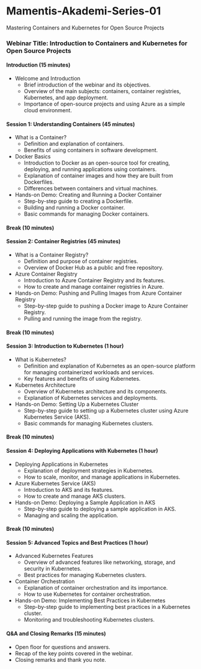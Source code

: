 # Mamentis-Akademi-Series-01
Mastering Containers and Kubernetes for Open Source Projects

### Webinar Title: Introduction to Containers and Kubernetes for Open Source Projects

#### Introduction (15 minutes)
- Welcome and Introduction
  - Brief introduction of the webinar and its objectives.
  - Overview of the main subjects: containers, container registries, Kubernetes, and app deployment.
  - Importance of open-source projects and using Azure as a simple cloud environment.

#### Session 1: Understanding Containers (45 minutes)
- What is a Container?
  - Definition and explanation of containers.
  - Benefits of using containers in software development.
- Docker Basics
  - Introduction to Docker as an open-source tool for creating, deploying, and running applications using containers.
  - Explanation of container images and how they are built from Dockerfiles.
  - Differences between containers and virtual machines.
- Hands-on Demo: Creating and Running a Docker Container
  - Step-by-step guide to creating a Dockerfile.
  - Building and running a Docker container.
  - Basic commands for managing Docker containers.

#### Break (10 minutes)

#### Session 2: Container Registries (45 minutes)
- What is a Container Registry?
  - Definition and purpose of container registries.
  - Overview of Docker Hub as a public and free repository.
- Azure Container Registry
  - Introduction to Azure Container Registry and its features.
  - How to create and manage container registries in Azure.
- Hands-on Demo: Pushing and Pulling Images from Azure Container Registry
  - Step-by-step guide to pushing a Docker image to Azure Container Registry.
  - Pulling and running the image from the registry.

#### Break (10 minutes)

#### Session 3: Introduction to Kubernetes (1 hour)
- What is Kubernetes?
  - Definition and explanation of Kubernetes as an open-source platform for managing containerized workloads and services.
  - Key features and benefits of using Kubernetes.
- Kubernetes Architecture
  - Overview of Kubernetes architecture and its components.
  - Explanation of Kubernetes services and deployments.
- Hands-on Demo: Setting Up a Kubernetes Cluster
  - Step-by-step guide to setting up a Kubernetes cluster using Azure Kubernetes Service (AKS).
  - Basic commands for managing Kubernetes clusters.

#### Break (10 minutes)

#### Session 4: Deploying Applications with Kubernetes (1 hour)
- Deploying Applications in Kubernetes
  - Explanation of deployment strategies in Kubernetes.
  - How to scale, monitor, and manage applications in Kubernetes.
- Azure Kubernetes Service (AKS)
  - Introduction to AKS and its features.
  - How to create and manage AKS clusters.
- Hands-on Demo: Deploying a Sample Application in AKS
  - Step-by-step guide to deploying a sample application in AKS.
  - Managing and scaling the application.

#### Break (10 minutes)

#### Session 5: Advanced Topics and Best Practices (1 hour)
- Advanced Kubernetes Features
  - Overview of advanced features like networking, storage, and security in Kubernetes.
  - Best practices for managing Kubernetes clusters.
- Container Orchestration
  - Explanation of container orchestration and its importance.
  - How to use Kubernetes for container orchestration.
- Hands-on Demo: Implementing Best Practices in Kubernetes
  - Step-by-step guide to implementing best practices in a Kubernetes cluster.
  - Monitoring and troubleshooting Kubernetes clusters.

#### Q&A and Closing Remarks (15 minutes)
- Open floor for questions and answers.
- Recap of the key points covered in the webinar.
- Closing remarks and thank you note.
